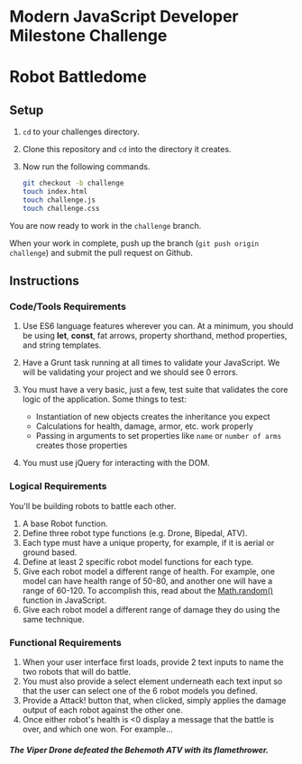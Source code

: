 # Modern JavaScript Developer Milestone Challenge
# Robot Battledome

## Setup

1. `cd` to your challenges directory.
1. Clone this repository and `cd` into the directory it creates.
1. Now run the following commands.

    ```bash
    git checkout -b challenge
    touch index.html
    touch challenge.js
    touch challenge.css
    ```

You are now ready to work in the `challenge` branch.

When your work in complete, push up the branch (`git push origin challenge`) and submit the pull request on Github.

## Instructions

### Code/Tools Requirements

1. Use ES6 language features wherever you can. At a minimum, you should be using **let**, **const**, fat arrows, property shorthand, method properties, and string templates.
1. Have a Grunt task running at all times to validate your JavaScript. We will be validating your project and we should see 0 errors.
1. You must have a very basic, just a few, test suite that validates the core logic of the application.
Some things to test:
   + Instantiation of new objects creates the inheritance you expect
   + Calculations for health, damage, armor, etc. work properly
   + Passing in arguments to set properties like `name` or `number of arms` creates those properties

1. You must use jQuery for interacting with the DOM.

### Logical Requirements

You'll be building robots to battle each other.

1. A base Robot function.
1. Define three robot type functions (e.g. Drone, Bipedal, ATV).
1. Each type must have a unique property, for example, if it is aerial or ground based.
1. Define at least 2 specific robot model functions for each type.
1. Give each robot model a different range of health. For example, one model can have health range of 50-80, and another one will have a range of 60-120. To accomplish this, read about the [Math.random()](https://developer.mozilla.org/en-US/docs/Web/JavaScript/Reference/Global_Objects/Math/random) function in JavaScript.
1. Give each robot model a different range of damage they do using the same technique.

### Functional Requirements

1. When your user interface first loads, provide 2 text inputs to name the two robots that will do battle.
1. You must also provide a select element underneath each text input so that the user can select one of the 6 robot models you defined.
1. Provide a Attack! button that, when clicked, simply applies the damage output of each robot against the other one.
1. Once either robot's health is <0 display a message that the battle is over, and which one won. For example...

##### The Viper Drone defeated the Behemoth ATV with its flamethrower.

